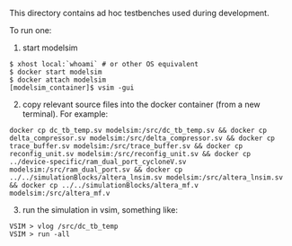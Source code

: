 This directory contains ad hoc testbenches used during development.

To run one:

1. start modelsim
```
$ xhost local:`whoami` # or other OS equivalent
$ docker start modelsim
$ docker attach modelsim
[modelsim_container]$ vsim -gui
```

2. copy relevant source files into the docker container (from a new terminal).
For example:
```
docker cp dc_tb_temp.sv modelsim:/src/dc_tb_temp.sv && docker cp delta_compressor.sv modelsim:/src/delta_compressor.sv && docker cp trace_buffer.sv modelsim:/src/trace_buffer.sv && docker cp reconfig_unit.sv modelsim:/src/reconfig_unit.sv && docker cp ../device-specific/ram_dual_port_cycloneV.sv modelsim:/src/ram_dual_port.sv && docker cp ../../simulationBlocks/altera_lnsim.sv modelsim:/src/altera_lnsim.sv && docker cp ../../simulationBlocks/altera_mf.v modelsim:/src/altera_mf.v
```

3. run the simulation in vsim, something like:
```
VSIM > vlog /src/dc_tb_temp
VSIM > run -all
```
